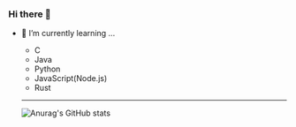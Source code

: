 ### Hi there 👋

- 🌱 I’m currently learning ...
    - C
    - Java
    - Python
    - JavaScript(Node.js)
    - Rust

    ---
    
    ![Anurag's GitHub stats](https://github-readme-stats.vercel.app/api?username=CatHandRuler&count_private=true&show_icons=true&theme=react)
